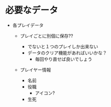 # 必要なデータ

* 各プレイデータ
   * プレイごとに別個に保存??
      * でないと１つのプレイしか出来ない
      * データのクリア機能があればいいかな？
         * 毎回やり直せば良いでしょう

   * プレイヤー情報
      * 名前
      * 役職
         * アイコン?
      * 生死

